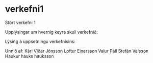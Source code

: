 # verkefni1
Stórt verkefni 1

Upplýsingar um hvernig keyra skuli verkefnið:


Lýsing á uppsetningu verkefnisins:


Unnið af:
Kári Viðar Jónsson
Loftur Einarsson
Valur Páll Stefán Valsson
Haukur hauks hauksson
